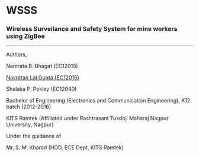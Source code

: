 # WSSS #
### Wireless Surveilance and Safety System for mine workers using ZigBee ###
----------------------------------------------------

Authors,

Namrata B. Bhagat (EC12015) 

[Navratan Lal Gupta (EC12016)](http://www.github.com/navilg)

Shalaka P. Pokley (EC12040)


<p>
Bachelor of Engineering (Electronics and Communication Engineering), K12 batch (2012-2016)

KITS Ramtek (Affiliated under Rashtrasant Tukdoji Maharaj Nagpur University, Nagpur)


Under the guidance of

Mr. S. M. Kharad (HOD, ECE Dept, KITS Ramtek)
<p>
